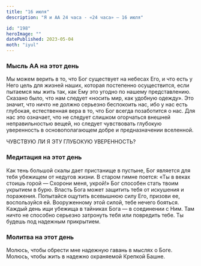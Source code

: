 ```yaml
---
title: "16 июля"
description: "Я и АА 24 часа - «24 часа» — 16 июля"

id: "198"
heroImage: ""
datePublished: 2023-05-04
moth: "iyul"
---
```


### Мысль АА на этот день

Мы можем верить в то, что Бог существует на небесах Его, и что есть у Него
цель для жизней наших, которая постепенно осуществится, если пытаемся мы жить
так, как Ему это угодно по нашему представлению. Сказано было, что нам следует
«носить мир, как удобную одежду». Это значит, что ничто не должно серьезно
беспокоить нас, ибо у нас есть глубокая, естественная вера в то, что Бог
всегда позаботится о нас. Для нас это означает, что не следует слишком
огорчаться внешней неправильностью вещей, но следует чувствовать глубокую
уверенность в основополагающем добре и предназначении вселенной.

ЧУВСТВУЮ ЛИ Я ЭТУ ГЛУБОКУЮ УВЕРЕННОСТЬ?

### Медитация на этот день

Как тень большой скалы дает пристанище в пустыне, Бог является для тебя
убежищем от недугов жизни. В старом гимне поется: «Ты в веках стоишь горой —
Схорони меня, укрой!» Бог способен стать твоим укрытием в бурю. Власть Бога
может защитить тебя от искушения и поражения. Попытайся ощутить всевышнюю силу
Его, призови ее, воспользуйся ей. Вооруженному этой силой, тебе нечего
бояться. Каждый день ищи убежища в тайниках Бога — в соединении с Ним. Там
ничто не способно серьезно затронуть тебя или повредить тебе. Ты будешь под
надежным прикрытием.

### Молитва на этот день

Молюсь, чтобы обрести мне надежную гавань в мыслях о Боге. Молюсь, чтобы жить
в надежно охраняемой Крепкой Башне.
